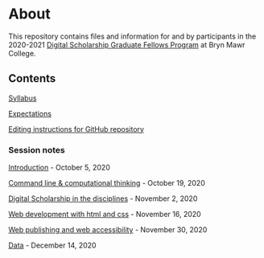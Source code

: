 # About

This repository contains files and information for and by participants in the 2020-2021 [Digital Scholarship Graduate Fellows Program](digitalscholarship.blogs.brynmawr.edu/grads) at Bryn Mawr College.

## Contents

[Syllabus](/syllabus.md)

[Expectations](/expectations.md)

[Editing instructions for GitHub repository](/resources/instructions.md)

### Session notes

[Introduction](sessions/01-intro.md) - October 5, 2020

[Command line & computational thinking](sessions/02-computation.md) - October 19, 2020

[Digital Scholarship in the disciplines](sessions/03-disciplines.md) - November 2, 2020

[Web development with html and css](sessions/04-web.md) - November 16, 2020

[Web publishing and web accessibility](sessions/05-web-publish.md) - November 30, 2020

[Data](sessions/06-data.md) - December 14, 2020
